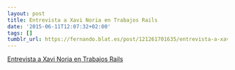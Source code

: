 ```yaml
---
layout: post
title: Entrevista a Xavi Noria en Trabajos Rails
date: '2015-06-11T12:07:32+02:00'
tags: []
tumblr_url: https://fernando.blat.es/post/121261701635/entrevista-a-xavi-noria-en-trabajos-rails
---
```

[Entrevista a Xavi Noria en Trabajos Rails](http://www.trabajosrails.com/blog/entrevista-xavier-noria)  
